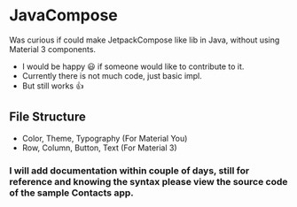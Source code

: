 # JavaCompose
Was curious if could make JetpackCompose like lib in Java, without using Material 3 components.

- I would be happy 😃 if someone would like to contribute to it.
- Currently there is not much code, just basic impl.
- But still works 👍

## File Structure
- Color, Theme, Typography (For Material You)
- Row, Column, Button, Text (For Material 3)

### I will add documentation within couple of days, still for reference and knowing the syntax please view the source code of the sample Contacts app.
